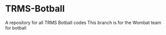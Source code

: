 # TRMS-Botball
A repository for all TRMS Botball codes
This branch is for the Wombat team for botball
